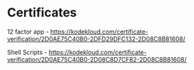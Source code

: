 # Certificates

12 factor app - https://kodekloud.com/certificate-verification/2D0AE75C40B0-2DFD29DFC132-2D08C8B81608/

Shell Scripts - https://kodekloud.com/certificate-verification/2D0AE75C40B0-2D08C8D7CF82-2D08C8B81608/
